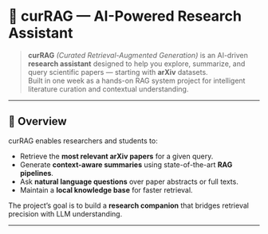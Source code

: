 # 🧠 curRAG — AI-Powered Research Assistant

> **curRAG** *(Curated Retrieval-Augmented Generation)* is an AI-driven **research assistant** designed to help you explore, summarize, and query scientific papers — starting with **arXiv** datasets.  
> Built in one week as a hands-on RAG system project for intelligent literature curation and contextual understanding.

---

## 🚀 Overview

curRAG enables researchers and students to:
- Retrieve the **most relevant arXiv papers** for a given query.
- Generate **context-aware summaries** using state-of-the-art **RAG pipelines**.
- Ask **natural language questions** over paper abstracts or full texts.
- Maintain a **local knowledge base** for faster retrieval.

The project’s goal is to build a **research companion** that bridges retrieval precision with LLM understanding.

---



